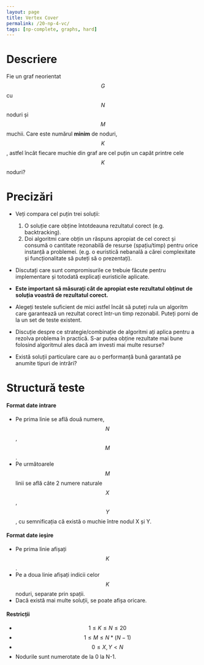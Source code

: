 ```yaml
---
layout: page
title: Vertex Cover
permalink: /20-np-4-vc/
tags: [np-complete, graphs, hard]
---
```


# Descriere

Fie un graf neorientat $$G$$ cu $$N$$ noduri și $$M$$ muchii. Care este numărul **minim** de noduri, $$K$$, astfel încât 
fiecare muchie din graf are cel puțin un capăt printre cele $$K$$ noduri?

# Precizări

- Veți compara cel puțin trei soluții:
    1. O soluție care obține întotdeauna rezultatul corect (e.g. backtracking).
    2. Doi algoritmi care obțin un răspuns apropiat de cel corect și consumă o cantitate rezonabilă de resurse (spațiu/timp) pentru orice instanță a problemei. (e.g. o euristică nebanală a cărei complexitate și funcționalitate să puteți să o prezentați).

- Discutați care sunt compromisurile ce trebuie făcute pentru implementare și totodată explicați euristicile aplicate.
- **Este important să măsurați cât de apropiat este rezultatul obținut de soluția voastră de rezultatul corect.**

- Alegeți testele suficient de mici astfel încât să puteți rula un algoritm care garantează un rezultat corect într-un timp rezonabil.
  Puteți porni de la un set de teste existent.

- Discuție despre ce strategie/combinație de algoritmi ați aplica pentru a rezolva problema în practică. S-ar putea obține rezultate mai bune 
  folosind algoritmul ales dacă am investi mai multe resurse?
- Există soluții particulare care au o performanță bună garantată pe anumite tipuri de intrări?

# Structură teste

#### Format date intrare

- Pe prima linie se află două numere, $$N$$, $$M$$.
- Pe următoarele $$M$$ linii se află câte 2 numere naturale $$X$$, $$Y$$, cu semnificația că există o muchie între nodul X și Y.

#### Format date ieșire

- Pe prima linie afișați $$K$$.
- Pe a doua linie afișați indicii celor $$K$$ noduri, separate prin spații.
- Dacă există mai multe soluții, se poate afișa oricare.

#### Restricții

- $$ 1 \leq K \leq N \leq 20$$
- $$ 1 \leq M \leq N*(N-1)$$
- $$ 0 \leq X, Y < N$$
- Nodurile sunt numerotate de la 0 la N-1.
